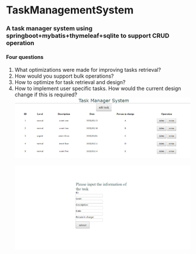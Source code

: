 # TaskManagementSystem
### A task manager system using springboot+mybatis+thymeleaf+sqlite to support CRUD operation<br>
#### Four questions<br>
1. What optimizations were made for improving tasks retrieval?<br>
2. How would you support bulk operations?<br>
3. How to optimize for task retrieval and design?<br>
4. How to implement user specific tasks. How would the current design change if this is required?<br>
![main page](https://github.com/wkwkgood5/TaskManagementSystem/blob/master/pic/main.png)<br><br>
![add page](https://github.com/wkwkgood5/TaskManagementSystem/blob/master/pic/add.png)
